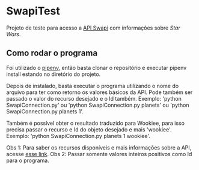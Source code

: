 # SwapiTest
Projeto de teste para acesso a <a href="https://swapi.dev/">API Swapi</a> com informações sobre <i>Star Wars</i>.

<h2>Como rodar o programa</h2>
Foi utilizado o <a href="https://pipenv-fork.readthedocs.io/en/latest/basics.html#example-pipfile-pipfile-lock">pipenv</a>, então basta clonar o repositório e executar pipenv install estando no diretório do projeto.

Depois de instalado, basta executar o programa utilizando o nome do arquivo para ter como retorno os valores básicos da API. Pode também ser passado o valor do recurso desejado e o Id também.
Exemplo: 'python SwapiConnection.py' ou 'python SwapiConnection.py planets' ou 'python SwapiConnection.py planets 1'.

Também é possível obter o resultado traduzido para Wookiee, para isso precisa passar o recurso e Id do objeto desejado e mais 'wookiee'.
Exemplo: 'python SwapiConnection.py planets 1 wookiee'.

Obs 1: Para saber os recursos disponíveis e mais informações sobre a API, acesse <a href = "https://swapi.dev/documentation">esse link</a>.
Obs 2: Passar somente valores inteiros positivos como Id para o programa.

